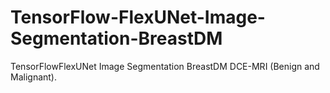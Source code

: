 # TensorFlow-FlexUNet-Image-Segmentation-BreastDM
TensorFlowFlexUNet Image Segmentation BreastDM DCE-MRI (Benign and Malignant).
